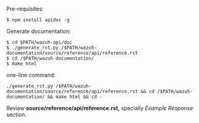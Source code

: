 
Pre-requisites:

    $ npm install apidoc -g

Generate documentation:

    $ cd $PATH/wazuh-api/doc
    $ ./generate_rst.py /$PATH/wazuh-documentation/source/reference/api/reference.rst
    $ cd /$PATH/wazuh-documentation/
    $ make html

one-line command:

    ./generate_rst.py /$PATH/wazuh-documentation/source/reference/api/reference.rst && cd /$PATH/wazuh-documentation/ && make html && cd -

Review **source/reference/api/reference.rst,** specially *Example Response* section.
